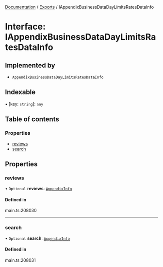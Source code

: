 [Documentation](../README.md) / [Exports](../modules.md) / IAppendixBusinessDataDayLimitsRatesDataInfo

# Interface: IAppendixBusinessDataDayLimitsRatesDataInfo

## Implemented by

- [`AppendixBusinessDataDayLimitsRatesDataInfo`](../classes/AppendixBusinessDataDayLimitsRatesDataInfo.md)

## Indexable

▪ [key: `string`]: `any`

## Table of contents

### Properties

- [reviews](IAppendixBusinessDataDayLimitsRatesDataInfo.md#reviews)
- [search](IAppendixBusinessDataDayLimitsRatesDataInfo.md#search)

## Properties

### reviews

• `Optional` **reviews**: [`AppendixInfo`](../classes/AppendixInfo.md)

#### Defined in

main.ts:208030

___

### search

• `Optional` **search**: [`AppendixInfo`](../classes/AppendixInfo.md)

#### Defined in

main.ts:208031
